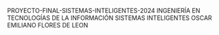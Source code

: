PROYECTO-FINAL-SISTEMAS-INTELIGENTES-2024
  INGENIERÍA EN TECNOLOGÍAS DE LA INFORMACIÓN
    SISTEMAS INTELIGENTES
      OSCAR EMILIANO FLORES DE LEON

